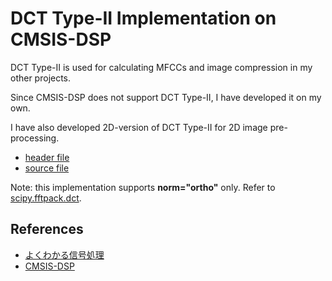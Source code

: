 # DCT Type-II Implementation on CMSIS-DSP

DCT Type-II is used for calculating MFCCs and image compression in my other projects.

Since CMSIS-DSP does not support DCT Type-II, I have developed it on my own.

I have also developed 2D-version of DCT Type-II for 2D image pre-processing.

- [header file](./stm32/Inc/dct.h)
- [source file](./stm32/Inc/dct.c)

Note: this implementation supports **norm="ortho"** only. Refer to [scipy.fftpack.dct](https://docs.scipy.org/doc/scipy-0.14.0/reference/generated/scipy.fftpack.dct.html).

## References

- [よくわかる信号処理](https://www.kinokuniya.co.jp/f/dsg-08-EK-0410603)
- [CMSIS-DSP](http://www.keil.com/pack/doc/CMSIS/DSP/html/index.html)
